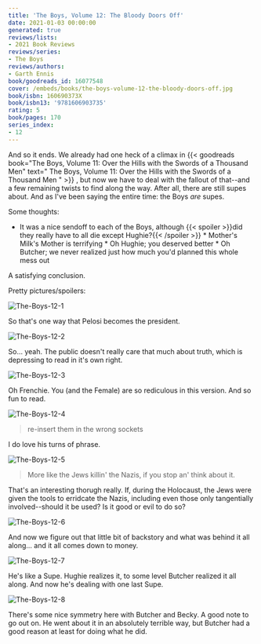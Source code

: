 ```yaml
---
title: 'The Boys, Volume 12: The Bloody Doors Off'
date: 2021-01-03 00:00:00
generated: true
reviews/lists:
- 2021 Book Reviews
reviews/series:
- The Boys
reviews/authors:
- Garth Ennis
book/goodreads_id: 16077548
cover: /embeds/books/the-boys-volume-12-the-bloody-doors-off.jpg
book/isbn: 160690373X
book/isbn13: '9781606903735'
rating: 5
book/pages: 170
series_index:
- 12
---
```

And so it ends. We already had one heck of a climax in {{< goodreads book="The Boys, Volume 11: Over the Hills with the Swords of a Thousand Men" text=" The Boys, Volume 11: Over the Hills with the Swords of a Thousand Men " >}} , but now we have to deal with the fallout of that--and a few remaining twists to find along the way. After all, there are still supes about. And as I've been saying the entire time: the Boys *are* supes.  

Some thoughts:  

<!--more-->

* It was a nice sendoff to each of the Boys, although  {{< spoiler >}}did they really have to all die except Hughie?{{< /spoiler >}}     * Mother's Milk's Mother is terrifying    * Oh Hughie; you deserved better    * Oh Butcher; we never realized just how much you'd planned this whole mess out   

A satisfying conclusion.  

Pretty pictures/spoilers:  

![The-Boys-12-1](/embeds/books/attachments/the-boys-12-1.jpg)  

So that's one way that Pelosi becomes the president.  

![The-Boys-12-2](/embeds/books/attachments/the-boys-12-2.jpg)  

So... yeah. The public doesn't really care that much about truth, which is depressing to read in it's own right.  

![The-Boys-12-3](/embeds/books/attachments/the-boys-12-3.jpg)  

Oh Frenchie. You (and the Female) are so rediculous in this version. And so fun to read.  

![The-Boys-12-4](/embeds/books/attachments/the-boys-12-4.jpg)  

> re-insert them in the wrong sockets

I do love his turns of phrase.  

![The-Boys-12-5](/embeds/books/attachments/the-boys-12-5.jpg)  

> More like the Jews killin' the Nazis, if you stop an' think about it.

That's an interesting thorugh really. If, during the Holocaust, the Jews were given the tools to erridcate the Nazis, including even those only tangentially involved--should it be used? Is it good or evil to do so?  

![The-Boys-12-6](/embeds/books/attachments/the-boys-12-6.jpg)  

And now we figure out that little bit of backstory and what was behind it all along... and it all comes down to money.  

![The-Boys-12-7](/embeds/books/attachments/the-boys-12-7.jpg)  

He's like a Supe. Hughie realizes it, to some level Butcher realized it all along. And now he's dealing with one last Supe.  

![The-Boys-12-8](/embeds/books/attachments/the-boys-12-8.jpg)  

There's some nice symmetry here with Butcher and Becky. A good note to go out on. He went about it in an absolutely terrible way, but Butcher had a good reason at least for doing what he did.